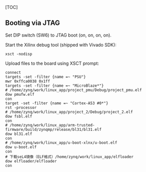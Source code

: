 [TOC]

##  Booting via JTAG

Set DIP switch (SW6) to JTAG boot (on, on, on, on).

Start the Xilinx debug tool (shipped with Vivado SDK):

    xsct -nodisp

Upload files to the board using XSCT prompt:

```
connect
targets -set -filter {name =~ "PSU"}
mwr 0xffca0038 0x1ff
targets -set -filter {name =~ "MicroBlaze*"}
# /home/zynq/work/linux_app/project_pmu/Debug/project_pmu.elf
dow pmufw.elf
con
target -set -filter {name =~ "Cortex-A53 #0*"}
rst -processor
# /home/zynq/work/linux_app/project_2/Debug/project_2.elf
dow fsbl.elf
con
# /home/zynq/work/linux_app/arm-trusted-firmware/build/zynqmp/release/bl31/bl31.elf
dow bl31.elf
con
# /home/zynq/work/linux_app/u-boot-xlnx/u-boot.elf
dow u-boot.elf
con
# 下载seL4镜像（ELF格式）/home/zynq/work/linux_app/elfloader
dow elfloader/elfloader
con
```